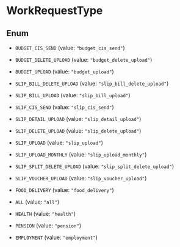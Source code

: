 

# WorkRequestType

## Enum


* `BUDGET_CIS_SEND` (value: `"budget_cis_send"`)

* `BUDGET_DELETE_UPLOAD` (value: `"budget_delete_upload"`)

* `BUDGET_UPLOAD` (value: `"budget_upload"`)

* `SLIP_BILL_DELETE_UPLOAD` (value: `"slip_bill_delete_upload"`)

* `SLIP_BILL_UPLOAD` (value: `"slip_bill_upload"`)

* `SLIP_CIS_SEND` (value: `"slip_cis_send"`)

* `SLIP_DETAIL_UPLOAD` (value: `"slip_detail_upload"`)

* `SLIP_DELETE_UPLOAD` (value: `"slip_delete_upload"`)

* `SLIP_UPLOAD` (value: `"slip_upload"`)

* `SLIP_UPLOAD_MONTHLY` (value: `"slip_upload_monthly"`)

* `SLIP_SPLIT_DELETE_UPLOAD` (value: `"slip_split_delete_upload"`)

* `SLIP_VOUCHER_UPLOAD` (value: `"slip_voucher_upload"`)

* `FOOD_DELIVERY` (value: `"food_delivery"`)

* `ALL` (value: `"all"`)

* `HEALTH` (value: `"health"`)

* `PENSION` (value: `"pension"`)

* `EMPLOYMENT` (value: `"employment"`)



